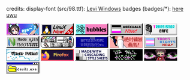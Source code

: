 credits:
    display-font (src/98.ttf): [Levi Windows](https://www.dafont.com/leviwindows.font?text=All+your+base+belong+to+us.+Cancel+OK)
    badges (badges/*): [here uwu](https://cyber.dabamos.de/88x31/)

<img title="./badges/nya2.gif" src="./badges/nya2.gif">
<img title="./badges/linuxnow2.gif" src="./badges/linuxnow2.gif">
<img title="./badges/digby88.gif" src="./badges/digby88.gif">
<img title="./badges/asexuals_now.gif" src="./badges/asexuals_now.gif">
<img title="./badges/transistor_cafe.gif" src="./badges/transistor_cafe.gif">
<img title="./badges/neovim.gif" src="./badges/neovim.gif">
<img title="./badges/finger-logo-people.gif" src="./badges/finger-logo-people.gif">
<img title="./badges/getbsod.gif" src="./badges/getbsod.gif">
<img title="./badges/zettai.gif" src="./badges/zettai.gif">
<img title="./badges/transnow2.gif" src="./badges/transnow2.gif">
<img title="./badges/104.gif" src="./badges/104.gif">
<img title="./badges/firefox4.gif" src="./badges/firefox4.gif">
<img title="./badges/css2.gif" src="./badges/css2.gif">
<img title="./badges/anibanner.gif" src="./badges/anibanner.gif">
<img title="./badges/beyes.gif" src="./badges/beyes.gif">
<img title="./badges/devils.gif" src="./badges/devils.gif">